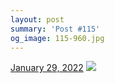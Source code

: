```yaml
---
layout: post
summary: 'Post #115'
og_image: 115-960.jpg
---
```


<p>
  <time>
    <a href="/115">January 29, 2022</a>
  </time>
  <a href="/115">
    <img src="{{ site.assets_url }}/115-480.jpg" srcset="{{ site.assets_url }}/115-240.jpg 240w, {{ site.assets_url }}/115-480.jpg 480w, {{ site.assets_url }}/115-720.jpg 720w, {{ site.assets_url }}/115-960.jpg 960w" sizes="(min-width: 700px) 50vw, calc(100vw - 2rem)" />
  </a>
</p>
